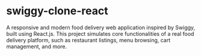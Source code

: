 # swiggy-clone-react
A responsive and modern food delivery web application inspired by Swiggy, built using React.js. This project simulates core functionalities of a real food delivery platform, such as restaurant listings, menu browsing, cart management, and more.
